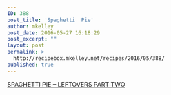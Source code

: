 ```yaml
---
ID: 388
post_title: 'Spaghetti  Pie'
author: mkelley
post_date: 2016-05-27 16:18:29
post_excerpt: ""
layout: post
permalink: >
  http://recipebox.mkelley.net/recipes/2016/05/388/
published: true
---
```


<a href="http://cookingwithabroad.com/2012/03/spaghetti-pie-leftovers-part-two/">SPAGHETTI PIE – LEFTOVERS PART TWO</a>